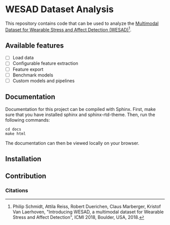 # WESAD Dataset Analysis
This repository contains code that can be used to analyze the [Multimodal Dataset for Wearable Stress and Affect Detection (WESAD)](https://ubicomp.eti.uni-siegen.de/home/datasets/icmi18/)[^1].

## Available features
- [ ] Load data 
- [ ] Configurable feature extraction
- [ ] Feature export
- [ ] Benchmark models
- [ ] Custom models and pipelines

## Documentation
Documentation for this project can be compiled with Sphinx. First, make sure that you have installed sphinx and sphinx-rtd-theme. Then, run the following commands:

```
cd docs
make html
```

The documentation can then be viewed locally on your browser.

## Installation

## Contribution

### Citations

[^1]: Philip Schmidt, Attila Reiss, Robert Duerichen, Claus Marberger, Kristof Van Laerhoven, "Introducing WESAD, a multimodal dataset for Wearable Stress and Affect Detection", ICMI 2018, Boulder, USA, 2018.
